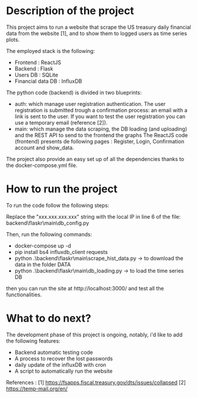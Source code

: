 # Description of the project
This project aims to run a website that scrape the US treasury daily financial data from the website [1], and to show them to logged users as time series plots.

The employed stack is the following: 
- Frontend : ReactJS 
- Backend : Flask 
- Users DB : SQLite 
- Financial data DB : InfluxDB

The python code (backend) is divided in two blueprints:

- auth: which manage user registration authentication. The user registration is submitted trough a confirmation process: an email with a link is sent to the user. If you want to test the user registration you can use a temporary email (reference [2]).
- main: which manage the data scraping, the DB loading (and uploading) and the REST API to send to the frontend the graphs
The ReactJS code (frontend) presents de following pages : Register, Login, Confirmation account and show_data.

The project also provide an easy set up of all the dependencies thanks to the docker-compose.yml file.

# How to run the project
To run the code follow the following steps:

Replace the "xxx.xxx.xxx.xxx" string with the local IP in line 6 of the file: backend\flaskr\main\db_config.py

Then, run the following commands:

* docker-compose up -d
* pip install bs4 influxdb_client requests 
* python .\backend\flaskr\main\scrape_hist_data.py -> to download the data in the folder DATA 
* python .\backend\flaskr\main\db_loading.py -> to load the time series DB

then you can run the site at http://localhost:3000/ and test all the functionalities.


# What to do next? 

The development phase of this project is ongoing, notably, i'd like to add the following features: 
- Backend automatic testing code
- A process to recover the lost passwords
- daily update of the influxDB with cron
- A script to automatically run the website


References : 
[1] https://fsapps.fiscal.treasury.gov/dts/issues/collapsed 
[2] https://temp-mail.org/en/



